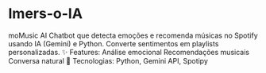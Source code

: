 # Imers-o-IA
moMusic AI  Chatbot que detecta emoções e recomenda músicas no Spotify usando IA (Gemini) e Python. Converte sentimentos em playlists personalizadas.  ✨ Features:  Análise emocional  Recomendações musicais  Conversa natural  🚀 Tecnologias: Python, Gemini API, Spotipy
